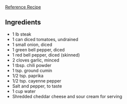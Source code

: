 [Reference Recipe](https://eatpallet.com/outback-tasmanian-chili-recipe/)

## Ingredients
- 1 lb steak
- 1 can diced tomatoes, undrained
- 1 small onion, diced
- 1 green bell pepper, diced
- 1 red bell pepper, diced (skinned)
- 2 cloves garlic, minced
- 1 tbsp. chili powder
- 1 tsp. ground cumin
- 1/2 tsp. paprika
- 1/2 tsp. cayenne pepper
- Salt and pepper, to taste
- 1 cup water
- Shredded cheddar cheese and sour cream for serving
